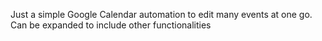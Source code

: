 Just a simple Google Calendar automation to edit many events at one go. Can be expanded to include other functionalities
